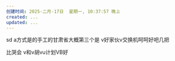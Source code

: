 ```yaml
---
创建时间: 2025-二月-17日  星期一, 10:37:57 晚上
created: ...
updated: ...
---
```

sd a方式是的手工的甘肃省大概第三个是
v好家伙v交换机呵呵好吧几把

比哭会
v和v胡vu计划VB好